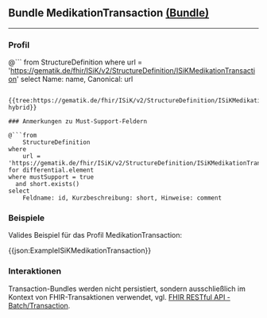 ## Bundle MedikationTransaction [(Bundle)](https://www.hl7.org/fhir/bundle.html)

---

### Profil

@```
from StructureDefinition where url = 'https://gematik.de/fhir/ISiK/v2/StructureDefinition/ISiKMedikationTransaction' select Name: name, Canonical: url
```

{{tree:https://gematik.de/fhir/ISiK/v2/StructureDefinition/ISiKMedikationTransaction, hybrid}}

### Anmerkungen zu Must-Support-Feldern

@```from
	StructureDefinition
where
    url = 'https://gematik.de/fhir/ISiK/v2/StructureDefinition/ISiKMedikationTransaction'
for differential.element
where mustSupport = true
  and short.exists()
select
	Feldname: id, Kurzbeschreibung: short, Hinweise: comment
```

### Beispiele

Valides Beispiel für das Profil MedikationTransaction:

{{json:ExampleISiKMedikationTransaction}}

### Interaktionen

Transaction-Bundles werden nicht persistiert, sondern ausschließlich im Kontext von FHIR-Transaktionen verwendet, vgl. [FHIR RESTful API - Batch/Transaction](http://www.hl7.org/fhir/http.html#transaction).
